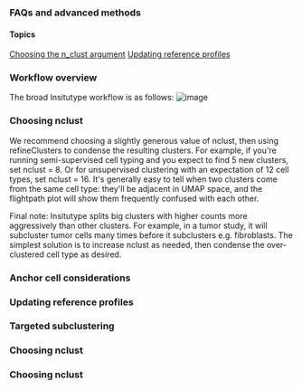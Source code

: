 ### FAQs and advanced methods

#### Topics
[Choosing the n_clust argument](#choosing-nclust)
[Updating reference profiles](#updating-reference-profiles)



### Workflow overview
The broad Insitutype workflow is as follows:
![image](https://github.com/Nanostring-Biostats/InSituType/assets/4357938/bda58044-0904-4b90-8ffe-b40abdb8e222)


### Choosing nclust
We recommend choosing a slightly generous value of nclust, then using refineClusters to condense the resulting clusters. For example, if you're running semi-supervised cell typing and you expect to find 5 new clusters, set nclust = 8. Or for unsupervised clustering with an expectation of 12 cell types, set nclust = 16. 
It's generally easy to tell when two clusters come from the same cell type: they'll be adjacent in UMAP space, and the flightpath plot will show them frequently confused with each other. 

Final note: Insitutype splits big clusters with higher counts more aggressively than other clusters. For example, in a tumor study, it will subcluster tumor cells many times before it subclusters e.g. fibroblasts. The simplest solution is to increase nclust as needed, then condense the over-clustered cell type as desired. 

### Anchor cell considerations



### Updating reference profiles


### Targeted subclustering


### Choosing nclust
### Choosing nclust


